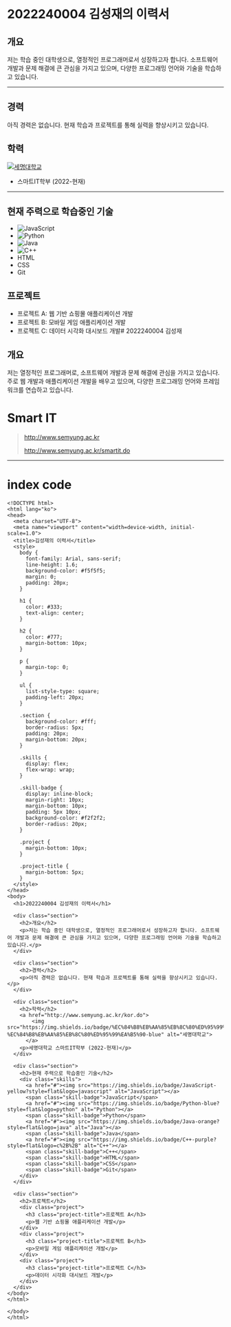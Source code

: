 # 2022240004 김성재의 이력서

## 개요
저는 학습 중인 대학생으로, 열정적인 프로그래머로서 성장하고자 합니다. 소프트웨어 개발과 문제 해결에 큰 관심을 가지고 있으며, 다양한 프로그래밍 언어와 기술을 학습하고 있습니다.
 
 ---
## 경력
아직 경력은 없습니다. 현재 학습과 프로젝트를 통해 실력을 향상시키고 있습니다.


## 학력
[![세명대학교](https://img.shields.io/badge/%EC%84%B8%EB%AA%85%EB%8C%80%ED%95%99%EA%B5%90-%EC%84%B8%EB%AA%85%EB%8C%80%ED%95%99%EA%B5%90-blue)](http://www.semyung.ac.kr/kor.do)
- 스마트IT학부 (2022-현재)

---
## 현재 주력으로 학습중인 기술
- ![JavaScript](https://img.shields.io/badge/JavaScript-yellow?style=flat&logo=javascript)
- ![Python](https://img.shields.io/badge/Python-blue?style=flat&logo=python)
- ![Java](https://img.shields.io/badge/Java-orange?style=flat&logo=java)
- ![C++](https://img.shields.io/badge/C++-purple?style=flat&logo=c%2B%2B)
- HTML
- CSS
- Git

## 프로젝트
- 프로젝트 A: 웹 기반 쇼핑몰 애플리케이션 개발
- 프로젝트 B: 모바일 게임 애플리케이션 개발
- 프로젝트 C: 데이터 시각화 대시보드 개발# 2022240004 김성재


## 개요
저는 열정적인 프로그래머로, 소프트웨어 개발과 문제 해결에 관심을 가지고 있습니다. 주로 웹 개발과 애플리케이션 개발을 배우고 있으며, 다양한 프로그래밍 언어와 프레임워크를 연습하고 있습니다.

# Smart IT

> http://www.semyung.ac.kr
> 
> http://www.semyung.ac.kr/smartit.do

---
# index code

```
<!DOCTYPE html>
<html lang="ko">
<head>
  <meta charset="UTF-8">
  <meta name="viewport" content="width=device-width, initial-scale=1.0">
  <title>김성재의 이력서</title>
  <style>
    body {
      font-family: Arial, sans-serif;
      line-height: 1.6;
      background-color: #f5f5f5;
      margin: 0;
      padding: 20px;
    }

    h1 {
      color: #333;
      text-align: center;
    }

    h2 {
      color: #777;
      margin-bottom: 10px;
    }

    p {
      margin-top: 0;
    }

    ul {
      list-style-type: square;
      padding-left: 20px;
    }

    .section {
      background-color: #fff;
      border-radius: 5px;
      padding: 20px;
      margin-bottom: 20px;
    }

    .skills {
      display: flex;
      flex-wrap: wrap;
    }

    .skill-badge {
      display: inline-block;
      margin-right: 10px;
      margin-bottom: 10px;
      padding: 5px 10px;
      background-color: #f2f2f2;
      border-radius: 20px;
    }

    .project {
      margin-bottom: 10px;
    }

    .project-title {
      margin-bottom: 5px;
    }
  </style>
</head>
<body>
  <h1>2022240004 김성재의 이력서</h1>

  <div class="section">
    <h2>개요</h2>
    <p>저는 학습 중인 대학생으로, 열정적인 프로그래머로서 성장하고자 합니다. 소프트웨어 개발과 문제 해결에 큰 관심을 가지고 있으며, 다양한 프로그래밍 언어와 기술을 학습하고 있습니다.</p>
  </div>

  <div class="section">
    <h2>경력</h2>
    <p>아직 경력은 없습니다. 현재 학습과 프로젝트를 통해 실력을 향상시키고 있습니다.</p>
  </div>

  <div class="section">
    <h2>학력</h2>
    <a href="http://www.semyung.ac.kr/kor.do">
        <img src="https://img.shields.io/badge/%EC%84%B8%EB%AA%85%EB%8C%80%ED%95%99%EA%B5%90-%EC%84%B8%EB%AA%85%EB%8C%80%ED%95%99%EA%B5%90-blue" alt="세명대학교">
      </a>
    <p>세명대학교 스마트IT학부 (2022-현재)</p>
  </div>

  <div class="section">
    <h2>현재 주력으로 학습중인 기술</h2>
    <div class="skills">
      <a href="#"><img src="https://img.shields.io/badge/JavaScript-yellow?style=flat&logo=javascript" alt="JavaScript"></a>
      <span class="skill-badge">JavaScript</span>
      <a href="#"><img src="https://img.shields.io/badge/Python-blue?style=flat&logo=python" alt="Python"></a>
      <span class="skill-badge">Python</span>
      <a href="#"><img src="https://img.shields.io/badge/Java-orange?style=flat&logo=java" alt="Java"></a>
      <span class="skill-badge">Java</span>
      <a href="#"><img src="https://img.shields.io/badge/C++-purple?style=flat&logo=c%2B%2B" alt="C++"></a>
      <span class="skill-badge">C++</span>
      <span class="skill-badge">HTML</span>
      <span class="skill-badge">CSS</span>
      <span class="skill-badge">Git</span>
    </div>
  </div>

  <div class="section">
    <h2>프로젝트</h2>
    <div class="project">
      <h3 class="project-title">프로젝트 A</h3>
      <p>웹 기반 쇼핑몰 애플리케이션 개발</p>
    </div>
    <div class="project">
      <h3 class="project-title">프로젝트 B</h3>
      <p>모바일 게임 애플리케이션 개발</p>
    </div>
    <div class="project">
      <h3 class="project-title">프로젝트 C</h3>
      <p>데이터 시각화 대시보드 개발</p>
    </div>
  </div>
</body>
</html>

</body>
</html>
```

